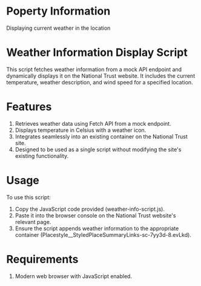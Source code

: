 # Poperty Information
Displaying current weather in the location
# Weather Information Display Script
This script fetches weather information from a mock API endpoint and dynamically displays it on the National Trust website. 
It includes the current temperature, weather description, and wind speed for a specified location.
# Features
1. Retrieves weather data using Fetch API from a mock endpoint.
2. Displays temperature in Celsius with a weather icon.
3. Integrates seamlessly into an existing container on the National Trust site.
4. Designed to be used as a single script without modifying the site's existing functionality.
# Usage
To use this script:
1. Copy the JavaScript code provided (weather-info-script.js).
2. Paste it into the browser console on the National Trust website's relevant page.
3. Ensure the script appends weather information to the appropriate container (Placestyle__StyledPlaceSummaryLinks-sc-7yy3d-8.evLkd).
# Requirements
1. Modern web browser with JavaScript enabled.

